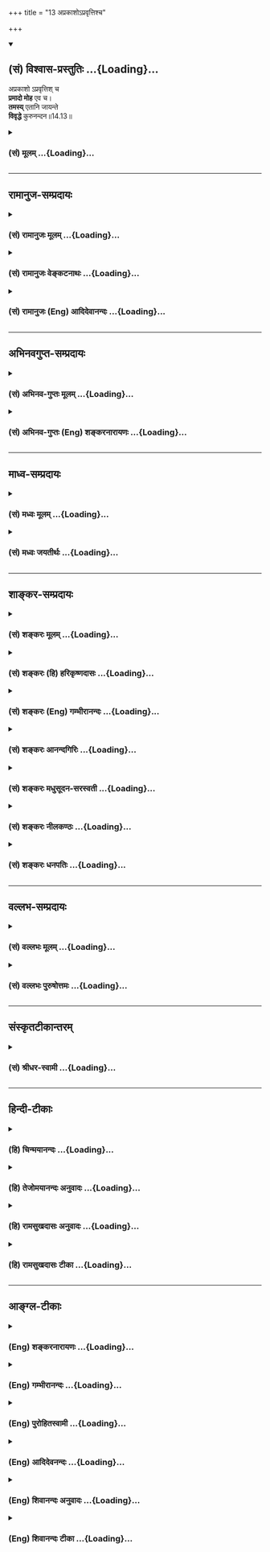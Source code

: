 +++
title = "13 अप्रकाशोऽप्रवृत्तिश्च"

+++
<div class="js_include" newlevelforh1="2" title="(सं) विश्वास-प्रस्तुतिः" unfilled url="/mahAbhAratam/vyAsaH/shlokashaH/06-bhIShma-parva/03-bhagavad-gItA-parva/saMskRtam/vishvAsa-prastutiH/14_guNa-traya-vibhAga-y/13_aprakAsho-pravRtt.md">
<details open><summary><h2>(सं) विश्वास-प्रस्तुतिः ...{Loading}...</h2></summary>

अप्रकाशो ऽप्रवृत्तिश् च  
**प्रमादो मोह** एव च।  
**तमस्य्** एतानि जायन्ते  
**विवृद्धे** कुरुनन्दन॥14.13॥

</details>
</div>
<div class="js_include collapsed" newlevelforh1="3" title="(सं) मूलम्" unfilled url="/mahAbhAratam/vyAsaH/shlokashaH/06-bhIShma-parva/03-bhagavad-gItA-parva/saMskRtam/mUlam/14_guNa-traya-vibhAga-y/13_aprakAsho-pravRtt.md">
<details><summary><h3>(सं) मूलम् ...{Loading}...</h3></summary>

अप्रकाशोऽप्रवृत्तिश्च प्रमादो मोह एव च।  
तमस्येतानि जायन्ते विवृद्धे कुरुनन्दन।।14.13।।
</details>
</div>


_________________
## रामानुज-सम्प्रदायः
<div class="js_include collapsed" newlevelforh1="3" title="(सं) रामानुजः मूलम्" unfilled url="/mahAbhAratam/vyAsaH/shlokashaH/06-bhIShma-parva/03-bhagavad-gItA-parva/saMskRtam/rAmAnujaH/mUlam/14_guNa-traya-vibhAga-y/13_aprakAsho-pravRtt.md">
<details><summary><h3>(सं) रामानुजः मूलम् ...{Loading}...</h3></summary>

।।14.13।।**अप्रकाशः** ज्ञानानुदयः। **अप्रवृत्तिः** च स्तब्धता।
**प्रमादः** अकार्यप्रवृत्तिफलम् अनवधानम्। **मोहः** विपरीतज्ञानम्। एतानि
तमसि प्रवृद्धे जायन्ते एतैः तमः प्रवृद्धम् इति विद्यात्।

</details>
</div>
<div class="js_include collapsed" newlevelforh1="3" title="(सं) रामानुजः वेङ्कटनाथः" unfilled url="/mahAbhAratam/vyAsaH/shlokashaH/06-bhIShma-parva/03-bhagavad-gItA-parva/saMskRtam/rAmAnujaH/venkaTanAthaH/14_guNa-traya-vibhAga-y/13_aprakAsho-pravRtt.md">
<details><summary><h3>(सं) रामानुजः वेङ्कटनाथः ...{Loading}...</h3></summary>

  
  
।।14.13।। अप्रकाशोऽप्रवृत्तिश्च इति श्लोके प्रमादो हि समीक्षावसरे
सत्यप्यसमीक्षा; अतोऽप्रकाशप्रमादयोः सामान्यविशेषरूपत्वात्
गोबलीवर्दनयेनापुनरुक्तिरित्यभिप्रायेणाहअप्रकाशो ज्ञानानुदय इति।
प्रागुक्तनिद्रादिरूप इहायमभिप्रेतः। अप्रवृत्तिश्च
प्रागुक्तमालस्यमित्याहस्तब्धतेति। मोहप्रमादावपि हि तावेव।  
  

</details>
</div>
<div class="js_include collapsed" newlevelforh1="3" title="(सं) रामानुजः (Eng) आदिदेवानन्दः" unfilled url="/mahAbhAratam/vyAsaH/shlokashaH/06-bhIShma-parva/03-bhagavad-gItA-parva/saMskRtam/rAmAnujaH/english/AdidevAnandaH/14_guNa-traya-vibhAga-y/13_aprakAsho-pravRtt.md">
<details><summary><h3>(सं) रामानुजः (Eng) आदिदेवानन्दः ...{Loading}...</h3></summary>

14.13 'Non-illumination' is the absence of knowledge. 'Inactivity' is immovableness. 'Negligence' is inadvertence resulting in works that should not be done. 'Delusion' is wrong knowledge. These arise when Tamas waxes strong. By these, one should know that the Tamas has increased very much.

</details>
</div>


_________________
## अभिनवगुप्त-सम्प्रदायः
<div class="js_include collapsed" newlevelforh1="3" title="(सं) अभिनव-गुप्तः मूलम्" unfilled url="/mahAbhAratam/vyAsaH/shlokashaH/06-bhIShma-parva/03-bhagavad-gItA-parva/saMskRtam/abhinava-guptaH/mUlam/14_guNa-traya-vibhAga-y/13_aprakAsho-pravRtt.md">
<details><summary><h3>(सं) अभिनव-गुप्तः मूलम् ...{Loading}...</h3></summary>

।।14.11 -- 14.13।। सर्वेत्यादि कुरुनन्दनेत्यन्तम्। सर्वद्वारेषु;
सर्वेन्द्रियेषु। लोभादयः +++(S लोकादिकाः)+++ क्रमेणैव रजस्युद्रिच्यमाने
जायन्ते। एवमप्रकाशादय क्रमेणैव तमोविवृद्धौ ( तमोवृद्धौ) आविर्भवन्ति।

</details>
</div>
<div class="js_include collapsed" newlevelforh1="3" title="(सं) अभिनव-गुप्तः (Eng) शङ्करनारायणः" unfilled url="/mahAbhAratam/vyAsaH/shlokashaH/06-bhIShma-parva/03-bhagavad-gItA-parva/saMskRtam/abhinava-guptaH/english/shankaranArAyaNaH/14_guNa-traya-vibhAga-y/13_aprakAsho-pravRtt.md">
<details><summary><h3>(सं) अभिनव-गुप्तः (Eng) शङ्करनारायणः ...{Loading}...</h3></summary>

14.11-13 Sarva-etc. upto kurunandana. In all the gates : in all the
sense-organs. Greed etc., are born in succession when the Rajas
dominates. Similarly, absence of mental illumination and so on arise in
succession only at the time of the increase of the Tamas.

</details>
</div>


_________________
## माध्व-सम्प्रदायः
<div class="js_include collapsed" newlevelforh1="3" title="(सं) मध्वः मूलम्" unfilled url="/mahAbhAratam/vyAsaH/shlokashaH/06-bhIShma-parva/03-bhagavad-gItA-parva/saMskRtam/madhvaH/mUlam/14_guNa-traya-vibhAga-y/13_aprakAsho-pravRtt.md">
<details><summary><h3>(सं) मध्वः मूलम् ...{Loading}...</h3></summary>

।।14.13।। Sri Madhvacharya did not comment on this sloka.,

</details>
</div>
<div class="js_include collapsed" newlevelforh1="3" title="(सं) मध्वः जयतीर्थः" unfilled url="/mahAbhAratam/vyAsaH/shlokashaH/06-bhIShma-parva/03-bhagavad-gItA-parva/saMskRtam/madhvaH/jayatIrthaH/14_guNa-traya-vibhAga-y/13_aprakAsho-pravRtt.md">
<details><summary><h3>(सं) मध्वः जयतीर्थः ...{Loading}...</h3></summary>

।।14.13।। Sri Jayatirtha did not comment on this sloka.  
  

</details>
</div>


_________________
## शाङ्कर-सम्प्रदायः
<div class="js_include collapsed" newlevelforh1="3" title="(सं) शङ्करः मूलम्" unfilled url="/mahAbhAratam/vyAsaH/shlokashaH/06-bhIShma-parva/03-bhagavad-gItA-parva/saMskRtam/shankaraH/mUlam/14_guNa-traya-vibhAga-y/13_aprakAsho-pravRtt.md">
<details><summary><h3>(सं) शङ्करः मूलम् ...{Loading}...</h3></summary>

।।14.13।। --,**अप्रकाशः** अविवेकः; अत्यन्तम् **अप्रवृत्तिश्च**
प्रवृत्त्यभावः तत्कार्यं **प्रमादो मोह एव च** अविवेकः मूढता इत्यर्थः।
**तमसि** गुणे **विवृद्धे एतानि** लिङ्गानि **जायन्ते** हे
**कुरुनन्दन**।। मरणद्वारेणापि यत् फलं प्राप्यते; तदपि सङ्गरागहेतुकं सर्वं
गौणमेव इति दर्शयन् आह --,

</details>
</div>
<div class="js_include collapsed" newlevelforh1="3" title="(सं) शङ्करः (हि) हरिकृष्णदासः" unfilled url="/mahAbhAratam/vyAsaH/shlokashaH/06-bhIShma-parva/03-bhagavad-gItA-parva/saMskRtam/shankaraH/hindI/harikRShNadAsaH/14_guNa-traya-vibhAga-y/13_aprakAsho-pravRtt.md">
<details><summary><h3>(सं) शङ्करः (हि) हरिकृष्णदासः ...{Loading}...</h3></summary>

।।14.13।। हे कुरुनन्दन अप्रकाश अर्थात् अत्यन्त अविवेक; प्रवृत्तिका अभाव;
उसका कार्य प्रमाद और मोह अर्थात् अविवेकरूप मूढ़ता -- ये सब चिह्न
तमोगुणकी वृद्धि होनेपर उत्पन्न होते हैं।

</details>
</div>
<div class="js_include collapsed" newlevelforh1="3" title="(सं) शङ्करः (Eng) गम्भीरानन्दः" unfilled url="/mahAbhAratam/vyAsaH/shlokashaH/06-bhIShma-parva/03-bhagavad-gItA-parva/saMskRtam/shankaraH/english/gambhIrAnandaH/14_guNa-traya-vibhAga-y/13_aprakAsho-pravRtt.md">
<details><summary><h3>(सं) शङ्करः (Eng) गम्भीरानन्दः ...{Loading}...</h3></summary>

14.13 Kuru-nandana, O descendant of the Kuru dynasty; when the ality of
tamas vivrddhe, predominates; etani, these indications; eva, surely;
jayante, come into being; extreme aprakasah, non-discrimination; and
apravrttih, inactivity; its \[i.e. of non-discrimination.\] effects,
pramadah, in-advertence; and mohah, delusion, i.e. stupidity, which is a
from of non-discrimination. Whatever result is achieved even after
death, that is also owing to attachment and desire; every-thing is
certainly caused by the alities. By way of showing this the Lord says:

</details>
</div>
<div class="js_include collapsed" newlevelforh1="3" title="(सं) शङ्करः आनन्दगिरिः" unfilled url="/mahAbhAratam/vyAsaH/shlokashaH/06-bhIShma-parva/03-bhagavad-gItA-parva/saMskRtam/shankaraH/AnandagiriH/14_guNa-traya-vibhAga-y/13_aprakAsho-pravRtt.md">
<details><summary><h3>(सं) शङ्करः आनन्दगिरिः ...{Loading}...</h3></summary>

।।14.13।। उद्भूतस्य तमसो लिङ्गमाह -- **अप्रकाश इति।** सर्वथैव
ज्ञानकर्मणोरभावो विशेषणाभ्यामुक्तः। तत्कार्यमिति तच्छब्दो
दर्शिताविवेकार्थः। प्रमादो व्याख्यातः। मोहो वेदितव्यस्यान्यथावेदनम्।
तस्यैव मौढ्यान्तरमाह -- **अविवेक इति।** अविवेकातिशयादिना प्रवृद्धं तमो
ज्ञेयमिति भावः।

</details>
</div>
<div class="js_include collapsed" newlevelforh1="3" title="(सं) शङ्करः मधुसूदन-सरस्वती" unfilled url="/mahAbhAratam/vyAsaH/shlokashaH/06-bhIShma-parva/03-bhagavad-gItA-parva/saMskRtam/shankaraH/madhusUdana-sarasvatI/14_guNa-traya-vibhAga-y/13_aprakAsho-pravRtt.md">
<details><summary><h3>(सं) शङ्करः मधुसूदन-सरस्वती ...{Loading}...</h3></summary>

।।14.13।। अप्रकाशः सत्यप्युपदेशादौ बोधकारणे सर्वथा बोधायोग्यत्वम्।
अप्रवृत्तिश्च सत्यप्यग्निहोत्रं जुहुयादित्यादौ प्रवृत्तिकारणे
जनितबोधेऽपि शास्त्रे सर्वथा तत्प्रवृत्त्ययोग्यत्वम्।
प्रमादस्तत्कालकर्तव्यत्वेन प्राप्तस्यार्थस्यानुसंधानाभावः। मोह एवच मोहो
निद्राविपर्ययो वा। चौ समुच्चये। एवकारो व्यभिचारवारणार्थः। ,तमस्येव
विवृद्धे एतानि लिङ्गानि जायन्ते। हे कुरुनन्दन; अत
एतैर्लिङ्गैरव्यभिचारिभिर्विवृद्धं तमो जानीयादित्यर्थः।

</details>
</div>
<div class="js_include collapsed" newlevelforh1="3" title="(सं) शङ्करः नीलकण्ठः" unfilled url="/mahAbhAratam/vyAsaH/shlokashaH/06-bhIShma-parva/03-bhagavad-gItA-parva/saMskRtam/shankaraH/nIlakaNThaH/14_guNa-traya-vibhAga-y/13_aprakAsho-pravRtt.md">
<details><summary><h3>(सं) शङ्करः नीलकण्ठः ...{Loading}...</h3></summary>

।।14.13।। सत्यपि बोधके गुर्वादौ अप्रकाशः सत्त्वकार्यप्रकाशानुदयः।
अप्रवृत्तिः सत्यपि प्रवृत्तिनिमित्ते रजःकार्यप्रवृत्त्यनुदयः। प्रमादः
कार्याकार्यविवेकराहित्यम्। मोहो निद्रालस्यादिरूपः।

</details>
</div>
<div class="js_include collapsed" newlevelforh1="3" title="(सं) शङ्करः धनपतिः" unfilled url="/mahAbhAratam/vyAsaH/shlokashaH/06-bhIShma-parva/03-bhagavad-gItA-parva/saMskRtam/shankaraH/dhanapatiH/14_guNa-traya-vibhAga-y/13_aprakAsho-pravRtt.md">
<details><summary><h3>(सं) शङ्करः धनपतिः ...{Loading}...</h3></summary>

।।14.13।। उद्भूतस्य तमसश्चिह्नमाह। अप्रकाशः कर्तव्याकर्त्यविवेकाभावः।
अप्रवृत्तिः पूर्वोक्तप्रवृत्त्यभावः। प्रमादो व्याख्यातोऽविवेककार्यं।
मोहो ज्ञातव्याविवेको मूढतेत्यर्थः। च आलस्यादिसमुच्चायार्थः। एवकारो
व्यभिचारवारणार्थः। तमस्येव विवृद्धे एतानि लिङ्गानि जायन्ते। एतान्येवेति
वा। अप्रकाशातिशयादिना विवृद्धं तमो विजानीयादिति भावः। त्वं
तूत्तमवंशोद्भवस्तमसश्चिह्नान्याश्रयितुं नार्हसीति द्योतयितुमाह
हेकुरुनन्दनेति।

</details>
</div>


_________________
## वल्लभ-सम्प्रदायः
<div class="js_include collapsed" newlevelforh1="3" title="(सं) वल्लभः मूलम्" unfilled url="/mahAbhAratam/vyAsaH/shlokashaH/06-bhIShma-parva/03-bhagavad-gItA-parva/saMskRtam/vallabhaH/mUlam/14_guNa-traya-vibhAga-y/13_aprakAsho-pravRtt.md">
<details><summary><h3>(सं) वल्लभः मूलम् ...{Loading}...</h3></summary>

।।14.13।। अप्रकाश इति। अन्धतामिस्रं तामिस्रं महामोहो मोहश्चेति चतुर्धा।
तमः पञ्चमं प्रथममेवोक्तम्। स्वरूपाज्ञाने हि (प्रवृद्धे विलोमतः)
प्राणान्तःकरणेन्द्रियदेहाध्यासाः। इयं च पञ्चपर्वाऽविद्यैव
नामान्तरेणोक्ता। श्रीविष्णुस्वामिप्रोक्ता
तुता(स्वा)दृगुत्थविपर्यासभवभेदजभीषु च इति रूपाविभिन्नपर्याया;
साऽप्यस्यामेव पर्यवस्यति। अत्राविद्या तमोगुणान्तर्भूता न पृथगुक्ता।

</details>
</div>
<div class="js_include collapsed" newlevelforh1="3" title="(सं) वल्लभः पुरुषोत्तमः" unfilled url="/mahAbhAratam/vyAsaH/shlokashaH/06-bhIShma-parva/03-bhagavad-gItA-parva/saMskRtam/vallabhaH/puruShottamaH/14_guNa-traya-vibhAga-y/13_aprakAsho-pravRtt.md">
<details><summary><h3>(सं) वल्लभः पुरुषोत्तमः ...{Loading}...</h3></summary>

  
  
।।14.13।। तमसो ज्ञानायाऽऽह -- अप्रकाश इति। अप्रकाशश्चित्ताप्रसादः।
अप्रवृत्तिः भगवत्सेवनभगवदीयसङ्गाद्यनुद्यमः। प्रमादो
भगवद्भजनाननुसन्धानम्। मोहः संसारासक्तिः। हे कुरुनन्दन तमसि विवृद्धे
सत्येतानि जायन्ते।  
  

</details>
</div>


_________________
## संस्कृतटीकान्तरम्
<div class="js_include collapsed" newlevelforh1="3" title="(सं) श्रीधर-स्वामी" unfilled url="/mahAbhAratam/vyAsaH/shlokashaH/06-bhIShma-parva/03-bhagavad-gItA-parva/saMskRtam/shrIdhara-svAmI/14_guNa-traya-vibhAga-y/13_aprakAsho-pravRtt.md">
<details><summary><h3>(सं) श्रीधर-स्वामी ...{Loading}...</h3></summary>

।।14.13।। किंच **-- अप्रकाश इति**। अप्रकाशो विवेकभ्रंशः;
अप्रवृत्तिरनुद्यमः; प्रमादः कर्तव्यार्थानुसंधानराहित्यं; मोहो
मिथ्याभिनिवेशः; तमसि प्रवृद्धे एतानि लिङ्गानि चिन्हानि जायन्ते।
एतैस्तमसो वृद्धिं जानीयादित्यर्थः।

</details>
</div>


_________________
## हिन्दी-टीकाः
<div class="js_include collapsed" newlevelforh1="3" title="(हि) चिन्मयानन्दः" unfilled url="/mahAbhAratam/vyAsaH/shlokashaH/06-bhIShma-parva/03-bhagavad-gItA-parva/hindI/chinmayAnandaH/14_guNa-traya-vibhAga-y/13_aprakAsho-pravRtt.md">
<details><summary><h3>(हि) चिन्मयानन्दः ...{Loading}...</h3></summary>

।।14.13।। यदि कोई साधक अपने में इस श्लोक में कथित लक्षणों को पाये; तो
उसे समझना चाहिये कि वह तमोगुण से पीड़ित है। अप्रकाश का अर्थ बुद्धि की उस
स्थिति से है; जिसमें वह किसी भी निर्णय को लेने में स्वयं को असमर्थ पाती
है। इस स्थिति को लैकिक भाषा में ऊँघना कहते हैं; जिसके प्रभाव से मनुष्य
की बुद्धि को सत्य और असत्य का विवेक करना सर्वथा असंभव हो जाता है; हम
सबको प्रतिदिन इस स्थिति का अनुभव होता है; जब रात्रि के समय हम निद्रा से
अभिभूत हो जाते हैं। अप्रवृत्ति सब प्रकार के उत्तरदायित्वों से बचने या
भागने की प्रवृत्ति; किसी भी कार्य को करने में स्वयं को अक्षम अनुभव करना
तथा जगत् में किसी वस्तु को प्राप्त करने के लिए प्रयत्न और उत्साह का न
होना ये सब अप्रवृत्ति शब्द से सूचित किये गये हैं। तमोगुण के प्रबल होने
पर सब महत्वाकांक्षाएं क्षीण हो जाती हैं। मनुष्य की शक्ति सुप्त हो जाने
पर मात्र भोजन और शयन; ये दो ही उसके जीवन के प्रमुख कार्य रह जाते हैं। इन
सबके परिणामस्वरूप वह अत्यन्त प्रमादशील हो जाता है। उसे अपने अन्तरतम का
आह्वान भी सुनाई नहीं देता। और वस्तुत; वह रावण के समान अत्याचारी भी नहीं
बन सकता है। क्योंकि दुष्ट बनने के लिए भी अत्यधिक उत्साह और अथक
क्रियाशीलता की आवश्यकता होती है। शुभ और अशुभ इन दोनों प्रकार के कार्यों
को करने में असमर्थ होकर वह शनै शनै मोह के गर्त में गिरता जाता है। वह
जगत् का त्रुटिपूर्ण मूल्यांकन करता है और जीवन में अपनी संभावनाओं का
विपरीत अर्थ लगाता है; तथा अपने व्यावहारिक सम्बन्धों को निश्चित करनें में
भी सदैव त्रुटि करता है। इस प्रकार जो पुरुष न अपने को; न जगत् को और न
अपने सम्बन्धों को ही समझ पाया है; उसका जीवन एक भ्रम है और उसका अस्तित्व
ही एक भारी भूल है। इस प्रकार; मन पर पड़ने वाले इन तीनों गुणों के प्रभावों
का वर्णन करने के पश्चात्; गीताचार्य हमें बोध कराना चाहते हैं कि इन गुणों
का प्रभाव केवल किसी एक देह विशेष में जीवित रहते हुये ही नहीं होता है। मन
की ये प्रवृत्तियाँ जिन्हें हम इस जीवन में उत्पन्न कर विकसित करते हैं और
उनका अनुसरण कर उन्हें शक्तिशाली बनाते हैं; जीव के मरण के पश्चात् उसकी
गति और स्थिति को भी निर्धारित करती हैं। वेदान्त दर्शन के अतिरिक्त
तत्त्वज्ञान की किसी भी अन्य शाखा में मरणोपरान्त जीवन के विषय में
सम्पूर्ण रूप से विचार नहीं किया गया है। इस विषय में अन्य सभी धर्ममतों
द्वारा दिये गये विभिन्न स्पष्टीकरण हैं; तथापि मरण के पश्चात् जीवन के
अस्तित्व में किसी को भी अविश्वास नहीं है। अन्य मतों में जीव की गति के
विषय में धार्मिक पूर्वाग्रहों से ग्रस्त केवल हठवादी घोषणायें हैं; किन्तु
दर्शनशास्त्र का रूप देने योग्य युक्तियुक्त विवेचन नहीं है। इसके पूर्व भी
गीता में पुनर्जन्म के विषय में विस्तृत विवेचन किया गया था। सूक्ष्म शरीर
का स्थूल शरीर से सर्वथा वियोग ही मृत्यु कहलाता है। इसलिये; मृत्यु स्थूल
शरीर का प्रारब्ध है। वह सूक्ष्म शरीर के अभिमानी नित्य विद्यमान जीव का
दुखान्त नहीं है। एक देह विशेष में अपने प्रयोजन के सिद्ध हो जाने पर जीव
उस देह को त्यागकर चला जाता है। वृत्तिरूप मन और बुद्धि ही सूक्ष्म शरीर
कहलाती है। एक देह विशेष को धारण किये हुए जीवन में भी अन्तकरण के विचार ही
व्यक्ति के कर्मों के स्वरूप का निर्धारण करते हैं। इसलिए; हिन्दू
तत्त्वचिन्तकों का यह निष्कर्ष युक्तिसंगत है कि मरण के पश्चात् भी; जीव
वर्तमान जीवन के विचारों के संयुक्त परिणाम की दिशा में ही गमन करता है। जब
किसी व्यक्ति का स्थानान्तरण होता है; तब वह बैंक में जाकर अपनी उस धनराशि
को प्राप्त कर सकता है; जो उस समय उसके नाम पर शेष जमा होती है; न कि
भूतकाल में उसके द्वारा जमा की गई कुल राशि। इसी प्रकार; जीवन में किये गये
शुभाशुभ विचारों और कर्मों के संयुक्त परिणाम के द्वारा ही मरण के समय
हमारे विचारों के गुण और दिशा निर्धारित किये जाते हैं। हम यह पहले ही देख
चुके हैं कि हमारे विचारों के स्वरूप पर सत्त्व; रज और तमोगुण का प्रभाव
पड़ता है। इसलिये मनुष्य के अपने जीवन काल में जिस गुण का प्राधान्य रहता
है उसी के द्वारा देह त्याग के पश्चात् की उस मनुष्य की गति होनी चाहिये यह
सर्वथा युक्तिसंगत है। इस अध्याय के निम्न प्रकरण में इन्हीं संभावनाओं का
वर्णन किया गया है। भगवान् कहते है

</details>
</div>
<div class="js_include collapsed" newlevelforh1="3" title="(हि) तेजोमयानन्दः अनुवादः" unfilled url="/mahAbhAratam/vyAsaH/shlokashaH/06-bhIShma-parva/03-bhagavad-gItA-parva/hindI/tejomayAnandaH/anuvAdaH/14_guNa-traya-vibhAga-y/13_aprakAsho-pravRtt.md">
<details><summary><h3>(हि) तेजोमयानन्दः अनुवादः ...{Loading}...</h3></summary>

।।14.13।। हे कुरुनन्दन ! तमोगुण के प्रवृद्ध होने पर अप्रकाश, अप्रवृत्ति,
प्रमाद और मोह ये सब उत्पन्न होते हैं।।

</details>
</div>
<div class="js_include collapsed" newlevelforh1="3" title="(हि) रामसुखदासः अनुवादः" unfilled url="/mahAbhAratam/vyAsaH/shlokashaH/06-bhIShma-parva/03-bhagavad-gItA-parva/hindI/rAmasukhadAsaH/anuvAdaH/14_guNa-traya-vibhAga-y/13_aprakAsho-pravRtt.md">
<details><summary><h3>(हि) रामसुखदासः अनुवादः ...{Loading}...</h3></summary>

।।14.13।। हे कुरुनन्दन ! तमोगुणके बढ़नेपर अप्रकाश, अप्रवृत्ति, प्रमाद और
मोह -- ये वृत्तियाँ भी पैदा होती हैं।

</details>
</div>
<div class="js_include collapsed" newlevelforh1="3" title="(हि) रामसुखदासः टीका" unfilled url="/mahAbhAratam/vyAsaH/shlokashaH/06-bhIShma-parva/03-bhagavad-gItA-parva/hindI/rAmasukhadAsaH/TIkA/14_guNa-traya-vibhAga-y/13_aprakAsho-pravRtt.md">
<details><summary><h3>(हि) रामसुखदासः टीका ...{Loading}...</h3></summary>

।।14.13।।***व्याख्या --***  **अप्रकाशः --** सत्त्वगुणकी प्रकाश
(स्वच्छता) वृत्तिको दबाकर जब तमोगुण बढ़ जाता है; तब इन्द्रियाँ और
अन्तःकरणमें स्वच्छता नहीं रहती। इन्द्रियाँ और अन्तःकरणमें जो समझनेकी
शक्ति है; वह तमोगुणके बढ़नेपर लुप्त हो जाती है अर्थात् पहली बात तो याद
रहती नहीं और नया विवेक पैदा होता नहीं। इस वृत्तिको यहाँ अप्रकाश कहकर
इसका सत्त्वगुणकी वृत्ति प्रकाश के साथ विरोध बताया गया है।**अप्रवृत्तिः
--** रजोगुणकी वृत्ति प्रवृत्ति को दबाकर जब तमोगुण बढ़ जाता है; तब कार्य
करनेका मन नहीं करता। निरर्थक बैठे रहने अथवा पड़े रहनेका मन करता है।
आवश्यक कार्यको करनेकी भी रुचि नहीं होती। यह सब अप्रवृत्ति वृत्तिका काम
है।**प्रमादः --** न करनेलायक काममें लग जाना और करनेलायक कामको न करना;
तथा जिन कामोंको करनेसे न पारमार्थिक उन्नति होती है; न सांसारिक उन्नति
होती है; न समाजका कोई काम होता है और जो शरीरके लिये भी आवश्यक नहीं है --
ऐसे बीड़ीसिगरेट; ताशचौपड़; खेलतमाशे आदि कार्योंमें लग जाना प्रमाद
वृत्तिका काम है।**मोहः --** तमोगुणके बढ़नेपर जब मोह वृत्ति आ जाती है; तब
भीतरमें विवेकविरोधी भाव पैदा होने लगते हैं। क्रियाके करने और न करनेमें
विवेक काम नहीं करता; प्रत्युत मूढ़ता छायी रहती है; जिससे पारमार्थिक और
व्यावहारिक काम करनेकी सामर्थ्य नहीं रहती।**एव च --** इन पदोंसे अधिक
निद्रा लेना; अपने जीवनका समय निरर्थक नष्ट करना; धन निरर्थक नष्ट करना आदि
जितने भी निरर्थक कार्य हैं; उन सबको ले लेना चाहिये।**तमस्येतानि जायन्ते
विवृद्धे कुरुनन्दन --** ये सब बढ़े हुए तमोगुणके लक्षण हैं अर्थात् जब ये
अप्रकाश; अप्रवृत्ति आदि दिखायी दें; तब समझना चाहिये कि सत्त्वगुण और
रजोगुणको दबाकर तमोगुण बढ़ा है। सत्त्व; रज और तम -- ये तीनों ही गुण
सूक्ष्म होनेसे अतीन्द्रिय हैं अर्थात् इन्द्रियाँ और अन्तःकरणके विषय नहीं
हैं। इसलिये ये तीनों गुण साक्षात् दीखनेमें नहीं आते; इनके स्वरूपका
साक्षात् ज्ञान नहीं होता। इन गुणोंका ज्ञान; इनकी पहचान तो वृत्तियोंसे ही
होती है क्योंकि वृत्तियाँ स्थूल होनेसे वे इन्द्रियाँ और अन्तःकरणका विषय
हो जाती हैं। इसलिये भगवान्ने ग्यारहवें; बारहवें और तेरहवें श्लोकमें
क्रमशः तीनों गुणोंकी वृत्तियोंका ही वर्णन किया है; जिससे अतीन्द्रिय
गुणोंकी पहचान हो जाय और साधक सावधानीपूर्वक रजोगुणतमोगुणका त्याग करके
सत्त्वगुणकी वृद्धि कर सके।  
  
**मार्मिक बात**  
  
सत्त्व; रज और तम -- तीनों गुणोंकी वृत्तियाँ स्वाभाविक ही उत्पन्न; नष्ट
तथा कमअधिक होती रहती हैं। ये सभी परिवर्तनशील हैं। साधक अपने जीवनमें इन
वृत्तियोंके परिवर्तनका अनुभव भी करता है। इससे सिद्ध होता है कि तीनों
गुणोंकी वृत्तियाँ बदलनेवाली हैं और इनके परिवर्तनको जाननेवाले पुरुषमें
कभी कोई परिवर्तन नहीं होता। तीनों गुणोंकी वृत्तियाँ दृश्य हैं और पुरुष
इनको देखनेवाला होनेसे द्रष्टा है। द्रष्टा दृश्यसे सर्वथा भिन्न होता है
-- यह नियम है। दृश्यकी तरफ दृष्टि होनेसे ही द्रष्टा संज्ञा होती है।
दृश्यपर दृष्टि न रहनेपर द्रष्टा संज्ञारहित रहता है। भूल यह होती है कि
दृश्यको अपनेमें आरोपित करके वह मैं कामी हूँ; मैं क्रोधी हूँ आदि मान लेता
है। कामक्रोधादि विकारोंसे सम्बन्ध जोड़कर उन्हें अपनेमें मान लेना उन
विकारोंको निमन्त्रण देना है और उन्हें,स्थायी बनाना है। मनुष्य भूलसे
क्रोध आनेके समय क्रोधको उचित समझता है और कहता है कि यह तो सभीको आता है
और अन्य समय मेरा क्रोधी स्वभाव है -- ऐसा भाव रखता है। इस प्रकार मैं
क्रोधी हूँ ऐसा मान लेनेसे वह क्रोध अहंतामें बैठ जाता है। फिर क्रोधरूप
विकारसे छूटना कठिन हो जाता है। यही कारण है कि साधक प्रयत्न करनेपर भी
क्रोधादि विकारोंको दूर नहीं कर पाता और उनसे अपनी हार मान लेता
है। कामक्रोधादि विकारोंको दूर करनेका मुख्य और सुगम उपाय यह है कि साधक
इनको अपनेमें कभी माने ही नहीं। वास्तवमें विकार निरन्तर नहीं रहते;
प्रत्युत विकाररहित अवस्था निरन्तर रहती है। कारण कि विकार तो आते और चले
जाते हैं; पर स्वयं निरन्तर निर्विकार रहता है। क्रोधादि विकार भी अपनेमें
नहीं; प्रत्युत मनबुद्धिमें आते हैं। परन्तु साधक मनबुद्धिसे मिलकर उन
विकारोंको भूलसे अपनेमें मान लेता है। अगर वह विकारोंको अपनेमें न माने; तो
उनसे माना हुआ सम्बन्ध मिट जाता है। फिर विकारोंको दूर करना नहीं पड़ता;
प्रत्युत वे अपनेआप दूर हो जाते हैं। जैसे; क्रोधके आनेपर साधक ऐसा विचार
करे कि मैं तो वही हूँ मैं आनेजानेवाले क्रोधसे कभी मिल सकता ही नहीं। ऐसा
विचार दृढ़ होनेपर क्रोधका वेग कम हो जायगा और वह पहलेकी अपेक्षा कम बार
आयेगा। फिर अन्तमें वह सर्वथा दूर हो जायगा। भगवान् पूर्वोक्त तीन
श्लोकोंमें क्रमशः सत्त्वगुण; रजोगुण और तमोगुणकी वृद्धिके लक्षणोंका वर्णन
करके साधकको सावधान करते हैं कि गुणोंके साथ अपना सम्बन्ध माननेसे ही
गुणोंमें होनेवाली वृत्तियाँ उसको अपनेमें प्रतीत होती हैं; वास्तवमें
साधकका इनके साथ किञ्चिन्मात्र भी सम्बन्ध नहीं है। गुण एवं गुणोंकी
वृत्तियाँ प्रकृतिका कार्य होनेसे परिवर्तनशील हैं और स्वयं पुरुष
परमात्माका अंश होनेसे अपरिवर्तनशील है। प्रकृति और पुरुष -- दोनों विजातीय
हैं। बदलनेवालेके साथ न बदलनेवालेका एकात्मभाव हो ही कैसे सकता है इस
वास्तविकताकी तरफ दृष्टि रखनेसे तमोगुण और रजोगुण दब जाते हैं तथा साधकमें
सत्त्वगुणकी वृद्धि स्वतः हो जाती है। सत्त्वगुणमें भोगबुद्धि होनेसे
अर्थात् उससे होनेवाले सुखमें राग होनेसे यह सत्त्वगुण भी गुणातीत होनेमें
बाधा उत्पन्न कर देता है। अतः साधकको सत्त्वगुणसे उत्पन्न सुखका भी उपभोग
नहीं करना चाहिये। सात्त्विक सुखका उपभोग करना रजोगुणअंश है। रजोगुणमें राग
बढ़नेपर रागमें बाधा देनेवालेके प्रति क्रोध पैदा होकर सम्मोह हो जाता है;
और रागके अनुसार पदार्थ मिलनेपर लोभ पैदा होकर सम्मोह हो जाता है। इस
प्रकार सम्मोह पैदा होनेसे वह रजोगुणसे तमोगुणमें चला जाता है और उसका पतन
हो जाता है (गीता 2। 62 63)।***सम्बन्ध --***  तात्कालिक बढ़े हुए
गुणोंकी वृत्तियोंका फल क्या होता है -- इसे आगेके दो श्लोकोंमें बताते
हैं।

</details>
</div>


_________________
## आङ्ग्ल-टीकाः
<div class="js_include collapsed" newlevelforh1="3" title="(Eng) शङ्करनारायणः" unfilled url="/mahAbhAratam/vyAsaH/shlokashaH/06-bhIShma-parva/03-bhagavad-gItA-parva/english/shankaranArAyaNaH/14_guNa-traya-vibhAga-y/13_aprakAsho-pravRtt.md">
<details><summary><h3>(Eng) शङ्करनारायणः ...{Loading}...</h3></summary>

14.13. Absence of \[mental\] illumination, non-excertion, negligence and mere delusion-these are born when the Tamas is on the increase predominantly, O darling of the Kurus !

</details>
</div>
<div class="js_include collapsed" newlevelforh1="3" title="(Eng) गम्भीरानन्दः" unfilled url="/mahAbhAratam/vyAsaH/shlokashaH/06-bhIShma-parva/03-bhagavad-gItA-parva/english/gambhIrAnandaH/14_guNa-traya-vibhAga-y/13_aprakAsho-pravRtt.md">
<details><summary><h3>(Eng) गम्भीरानन्दः ...{Loading}...</h3></summary>

14.13 O descendant of the Kuru dynasty, when tamas predominates these surely \[i.e. without exception.-M.S.\] come into being:
non-discrimination and inactivity, inadvertence and delusion.

</details>
</div>
<div class="js_include collapsed" newlevelforh1="3" title="(Eng) पुरोहितस्वामी" unfilled url="/mahAbhAratam/vyAsaH/shlokashaH/06-bhIShma-parva/03-bhagavad-gItA-parva/english/purohitasvAmI/14_guNa-traya-vibhAga-y/13_aprakAsho-pravRtt.md">
<details><summary><h3>(Eng) पुरोहितस्वामी ...{Loading}...</h3></summary>

14.13 Darkness, stagnation, folly and infatuation are the result of the dominance of Ignorance, O joy of the Kuru-clan!

</details>
</div>
<div class="js_include collapsed" newlevelforh1="3" title="(Eng) आदिदेवनन्दः" unfilled url="/mahAbhAratam/vyAsaH/shlokashaH/06-bhIShma-parva/03-bhagavad-gItA-parva/english/AdidevanandaH/14_guNa-traya-vibhAga-y/13_aprakAsho-pravRtt.md">
<details><summary><h3>(Eng) आदिदेवनन्दः ...{Loading}...</h3></summary>

14.13 Non-illumination, inactivity, negligence and even delusion - these arise, O Arjuna, when Tamas prevails.

</details>
</div>
<div class="js_include collapsed" newlevelforh1="3" title="(Eng) शिवानन्दः अनुवादः" unfilled url="/mahAbhAratam/vyAsaH/shlokashaH/06-bhIShma-parva/03-bhagavad-gItA-parva/english/shivAnandaH/anuvAdaH/14_guNa-traya-vibhAga-y/13_aprakAsho-pravRtt.md">
<details><summary><h3>(Eng) शिवानन्दः अनुवादः ...{Loading}...</h3></summary>

14.13 Darkness, inertness, heedlessness and delusion these arise when Tamas is predominant, O Arjuna.

</details>
</div>
<div class="js_include collapsed" newlevelforh1="3" title="(Eng) शिवानन्दः टीका" unfilled url="/mahAbhAratam/vyAsaH/shlokashaH/06-bhIShma-parva/03-bhagavad-gItA-parva/english/shivAnandaH/TIkA/14_guNa-traya-vibhAga-y/13_aprakAsho-pravRtt.md">
<details><summary><h3>(Eng) शिवानन्दः टीका ...{Loading}...</h3></summary>

14.13 अप्रकाशः darkness; अप्रवृत्तिः inertness; च and; प्रमादः
heedlessness; मोहः delusion; एव even; च and; तमसि in inertia; एतानि
these; जायन्ते arise; विवृद्धे have become prdominant; कुरुनन्दन O descendant of Kuru (Arjuna).Commentary When Tamas increases; darkness; a desire to do nothing; forgetfulness of ones duties and confusion ome into existence.Darkness Absence of discrimination.Apravritti Inertness extreme inactivity.Pramada (heedlessness) and Moha (delusion) are the effects of darkness. These are the characteristics or marks which indicate that Tamas is predominant. Tamas is a great stumbling block to spiritual progress and success in any walk of life. It must be destroyed at all costs. People mistake Tamas for Sattva or Santi (peace). They take the Tamasic man for a silent Yogi All is Prarabdha Everything is Maya There is no world Why should I work Work will bind me. I am Brahman. This is not spirituality but pure and thick Tamas.

</details>
</div>
